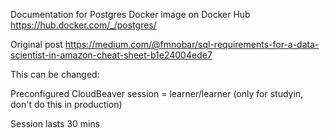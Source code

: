 Documentation for Postgres Docker image on Docker Hub https://hub.docker.com/_/postgres/

Original post https://medium.com/@fmnobar/sql-requirements-for-a-data-scientist-in-amazon-cheat-sheet-b1e24004ede7

This can be changed:

Preconfigured CloudBeaver session = learner/learner (only for studyin, don't do this in production)

Session lasts 30 mins 